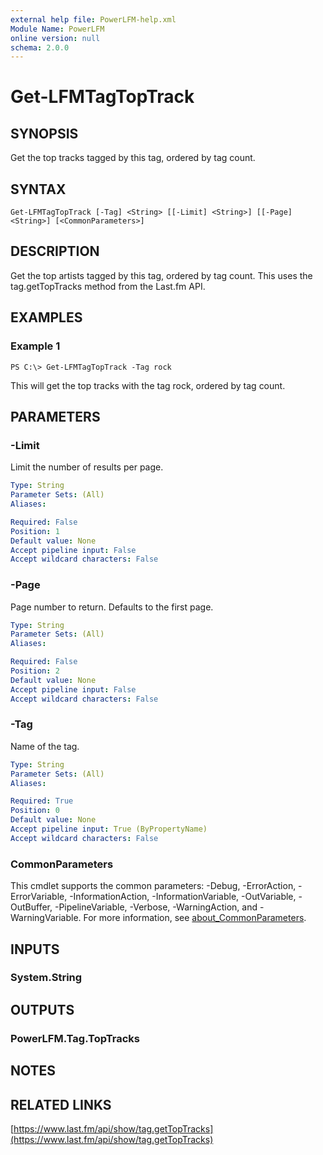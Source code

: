 ```yaml
---
external help file: PowerLFM-help.xml
Module Name: PowerLFM
online version: null
schema: 2.0.0
---
```


# Get-LFMTagTopTrack

## SYNOPSIS

Get the top tracks tagged by this tag, ordered by tag count.

## SYNTAX

```text
Get-LFMTagTopTrack [-Tag] <String> [[-Limit] <String>] [[-Page] <String>] [<CommonParameters>]
```

## DESCRIPTION

Get the top artists tagged by this tag, ordered by tag count. This uses the tag.getTopTracks method from the Last.fm API.

## EXAMPLES

### Example 1

```text
PS C:\> Get-LFMTagTopTrack -Tag rock
```

This will get the top tracks with the tag rock, ordered by tag count.

## PARAMETERS

### -Limit

Limit the number of results per page.

```yaml
Type: String
Parameter Sets: (All)
Aliases:

Required: False
Position: 1
Default value: None
Accept pipeline input: False
Accept wildcard characters: False
```

### -Page

Page number to return. Defaults to the first page.

```yaml
Type: String
Parameter Sets: (All)
Aliases:

Required: False
Position: 2
Default value: None
Accept pipeline input: False
Accept wildcard characters: False
```

### -Tag

Name of the tag.

```yaml
Type: String
Parameter Sets: (All)
Aliases:

Required: True
Position: 0
Default value: None
Accept pipeline input: True (ByPropertyName)
Accept wildcard characters: False
```

### CommonParameters

This cmdlet supports the common parameters: -Debug, -ErrorAction, -ErrorVariable, -InformationAction, -InformationVariable, -OutVariable, -OutBuffer, -PipelineVariable, -Verbose, -WarningAction, and -WarningVariable. For more information, see [about\_CommonParameters](http://go.microsoft.com/fwlink/?LinkID=113216).

## INPUTS

### System.String

## OUTPUTS

### PowerLFM.Tag.TopTracks

## NOTES

## RELATED LINKS

[https://www.last.fm/api/show/tag.getTopTracks](https://www.last.fm/api/show/tag.getTopTracks)

